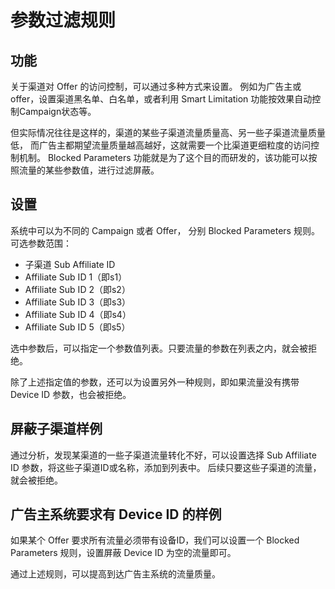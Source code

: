 # 参数过滤规则
## 功能
关于渠道对 Offer 的访问控制，可以通过多种方式来设置。
例如为广告主或offer，设置渠道黑名单、白名单，或者利用 Smart Limitation 功能按效果自动控制Campaign状态等。

但实际情况往往是这样的，渠道的某些子渠道流量质量高、另一些子渠道流量质量低， 而广告主都期望流量质量越高越好，这就需要一个比渠道更细粒度的访问控制机制。
Blocked Parameters 功能就是为了这个目的而研发的，该功能可以按照流量的某些参数值，进行过滤屏蔽。

## 设置
系统中可以为不同的 Campaign 或者 Offer， 分别 Blocked Parameters 规则。
可选参数范围：
* 子渠道 Sub Affiliate ID
* Affiliate Sub ID 1（即s1）
* Affiliate Sub ID 2（即s2）
* Affiliate Sub ID 3（即s3）
* Affiliate Sub ID 4（即s4）
* Affiliate Sub ID 5（即s5）

选中参数后，可以指定一个参数值列表。只要流量的参数在列表之内，就会被拒绝。

除了上述指定值的参数，还可以为设置另外一种规则，即如果流量没有携带 Device ID 参数，也会被拒绝。

## 屏蔽子渠道样例
通过分析，发现某渠道的一些子渠道流量转化不好，可以设置选择 Sub Affiliate ID 参数，将这些子渠道ID或名称，添加到列表中。
后续只要这些子渠道的流量，就会被拒绝。

## 广告主系统要求有 Device ID 的样例
如果某个 Offer 要求所有流量必须带有设备ID，我们可以设置一个 Blocked Parameters 规则，设置屏蔽 Device ID 为空的流量即可。

通过上述规则，可以提高到达广告主系统的流量质量。




